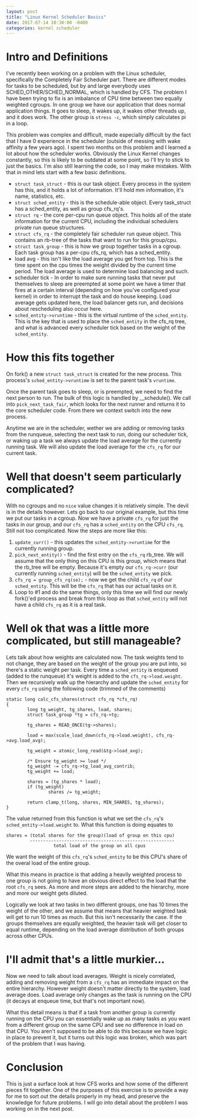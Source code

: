 ```yaml
---
layout: post
title: "Linux Kernel Scheduler Basics"
date: 2017-07-14 10:30:00 -0400
categories: kernel scheduler
---
```

# Intro and Definitions

I've recently been working on a problem with the Linux scheduler, specifically
the Completely Fair Scheduler part.  There are different modes for tasks to be
scheduled, but by and large everybody uses SCHED_OTHER/SCHED_NORMAL, which is
handled by CFS.  The problem I have been trying to fix is an imbalance of CPU
time between two equally weighted cgroups.  In one group we have our application
that does normal application things.  It goes to sleep, it wakes up, it wakes
other threads up, and it does work.  The other group is `stress -c`, which
simply calculates pi in a loop.

This problem was complex and difficult, made especially difficult by the fact
that I have 0 experience in the scheduler (outside of messing with wake affinity
a few years ago).  I spent two months on this problem and I learned a lot about
how the scheduler works.  Obviously the Linux Kernel changes constantly, so this
is likely to be outdated at some point, so I'll try to stick to just the basics.
I'm also still learning the code, so I may make mistakes.  With that in mind
lets start with a few basic definitions.

* `struct task_struct` - this is our task object.  Every process in the system
 has this, and it holds a lot of information.  It'll hold mm information, it's
 name, statistics, etc.
* `struct sched_entity` - this is the schedule-able
 object.  Every task_struct has a sched_entity, as well as group cfs_rq's.
* `struct rq` - the core per-cpu run queue object.  This holds all of the state
 information for the current CPU, including the individual schedulers private
 run queue structures.
* `struct cfs_rq` - the completely fair scheduler run queue
 object.  This contains an rb-tree of the tasks that want to run for this
 group/cpu.
* `struct task_group` - this is how we group together tasks in a
 cgroup.  Each task group has a per-cpu cfs_rq, which has a sched_entity.
* load avg - this isn't like the load average you get from top.  This is the time
spent on the cpu times the weight divided by the current time period.  The
load average is used to determine load balancing and such.
* scheduler tick - In order to make sure running tasks that never put themselves
to sleep are preempted at some point we have a timer that fires at a certain interval
(depending on how you've configured your kernel) in order to interrupt the
task and do house keeping.  Load average gets updated here, the load balancer
gets run, and decisions about rescheduling also occur here.
* `sched_entity->vruntime` - this is the virtual runtime of the `sched_entity`.
This is the key that is used to place the `sched_entity` in the cfs_rq tree,
and what is advanced every scheduler tick based on the weight of the
`sched_entity`.

# How this fits together

On fork() a new `struct task_struct` is created for the new process.  This
process's `sched_entity->vruntime` is set to the parent task's `vruntime`.

Once the parent task goes to sleep, or is preempted, we need to find the next
person to run.  The bulk of this logic is handled by __schedule().  We call into
`pick_next_task_fair`, which looks for the next runner and returns it to the
core scheduler code.  From there we context switch into the new process.

Anytime we are in the scheduler, wether we are adding or removing tasks from the
runqueue, selecting the next task to run, doing our scheduler tick, or waking up
a task we always update the load average for the currently running task.  We
will also update the load average for the `cfs_rq` for our current task.

# Well that doesn't seem particularly complicated?

With no cgroups and no `nice` value changes it is relatively simple.  The devil
is in the details however.  Lets go back to our original example, but this time
we put our tasks in a cgroup.  Now we have a private `cfs_rq` for just the tasks
in our group, and our `cfs_rq` has a `sched_entity` on the CPU `cfs_rq`.  Still
not too complicated.  Now the steps are more like this:

1. `update_curr()` - this updates the `sched_entity->vruntime` for the currently
running group.
2. `pick_next_entity()` - find the first entry on the `cfs_rq` rb_tree.  We will
assume that the only thing on this CPU is this group, which means that the
rb_tree will be empty.  Because it's empty our `cfs_rq->curr` (our currently
running `sched_entity`) will be the `sched_entity` we pick.
3. `cfs_rq = group_cfs_rq(se);` - now we get the child `cfs_rq` of our
`sched_entity`.  This will be the `cfs_rq` that has our actual tasks on it.
4. Loop to #1 and do the same things, only this time we will find our newly
fork()'ed process and break from this loop as that `sched_entity` will not have
a child `cfs_rq` as it is a real task.

# Well ok that was a little more complicated, but still manageable?

Lets talk about how weights are calculated now.  The task weights tend to not
change, they are based on the weight of the group you are put into, so there's a
static weight per task.  Every time a `sched_entity` is enqueued (added to the
runqueue) it's weight is added to the `cfs_rq->load.weight`.  Then we
recursively walk up the hierarchy and update the `sched_entity` for every
`cfs_rq` using the following code (trimmed of the comments)

```
static long calc_cfs_shares(struct cfs_rq *cfs_rq)
{
        long tg_weight, tg_shares, load, shares;
        struct task_group *tg = cfs_rq->tg;

        tg_shares = READ_ONCE(tg->shares);

        load = max(scale_load_down(cfs_rq->load.weight), cfs_rq->avg.load_avg);

        tg_weight = atomic_long_read(&tg->load_avg);

        /* Ensure tg_weight >= load */
        tg_weight -= cfs_rq->tg_load_avg_contrib;
        tg_weight += load;

        shares = (tg_shares * load);
        if (tg_weight)
                shares /= tg_weight;

        return clamp_t(long, shares, MIN_SHARES, tg_shares);
}
```
The value returned from this function is what we set the `cfs_rq`'s
`sched_entity->load.weight` to.  What this function is doing equates to
```
shares = (total shares for the group)(load of group on this cpu)
         -------------------------------------------------------
                  total load of the group on all cpus
```
We want the weight of this `cfs_rq`'s `sched_entity` to be this CPU's share of
the overal load of the entire group.

What this means in practice is that adding a heavily weighted process to one
group is not going to have an obvious direct effect to the load that the root
`cfs_rq` sees.  As more and more steps are added to the hierarchy, more and more
our weight gets diluted.

Logically we look at two tasks in two different groups, one has 10 times the
weight of the other, and we assume that means that heavier weighted task will
get to run 10 times as much.  But this isn't necessarily the case.  If the
groups themselves are equally weighted, the heavier task will get closer to
equal runtime, depending on the load average distribution of both groups across
other CPUs.

# I'll admit that's a little murkier...

Now we need to talk about load averages.  Weight is nicely correlated, adding
and removing weight from a `cfs_rq` has an immediate impact on the entire
hierarchy.  However weight doesn't matter directly to the system, load average
does.  Load average only changes as the task is running on the CPU (it decays at
enqueue time, but that's not important now).

What this detail means is that if a task from another group is currently running
on the CPU you can essentially wake up as many tasks as you want from a
different group on the same CPU and see no difference in load on that CPU.  You
aren't supposed to be able to do this because we have logic in place to prevent
it, but it turns out this logic was broken, which was part of the problem that I
was having.

# Conclusion

This is just a surface look at how CFS works and how some of the different
pieces fit together.  One of the purposes of this exercise is to provide a way
for me to sort out the details properly in my head, and preserve the knowledge
for future problems.  I will go into detail about the problem I was working on
in the next post.
